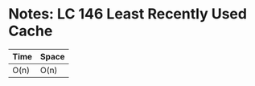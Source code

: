 # Notes: LC 146 Least Recently Used Cache

| Time   | Space |
| ------ | ----- |
| O(n)   | O(n)  |
